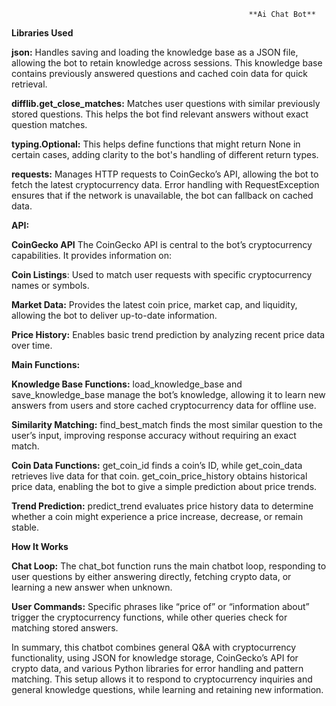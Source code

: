                                                          **Ai Chat Bot**
**Libraries Used**

**json:** Handles saving and loading the knowledge base as a JSON file, allowing the bot to retain knowledge across sessions. This knowledge base contains previously answered questions and cached coin data for quick retrieval. 

**difflib.get_close_matches:** Matches user questions with similar previously stored questions. This helps the bot find relevant answers without exact question matches. 

**typing.Optional:** This helps define functions that might return None in certain cases, adding clarity to the bot's handling of different return types. 

**requests:** Manages HTTP requests to CoinGecko’s API, allowing the bot to fetch the latest cryptocurrency data. Error handling with RequestException ensures that if the network is unavailable, the bot can fallback on cached data. 

**API:**

**CoinGecko API**
The CoinGecko API is central to the bot’s cryptocurrency capabilities. It provides information on: 

**Coin Listings**: Used to match user requests with specific cryptocurrency names or symbols. 

**Market Data:** Provides the latest coin price, market cap, and liquidity, allowing the bot to deliver up-to-date information. 

**Price History:** Enables basic trend prediction by analyzing recent price data over time. 

**Main Functions:**

**Knowledge Base Functions:** load_knowledge_base and save_knowledge_base manage the bot’s knowledge, allowing it to learn new answers from users and store cached cryptocurrency data for offline use. 

**Similarity Matching:** find_best_match finds the most similar question to the user’s input, improving response accuracy without requiring an exact match. 

**Coin Data Functions:** get_coin_id finds a coin’s ID, while get_coin_data retrieves live data for that coin. get_coin_price_history obtains historical price data, enabling the bot to give a simple prediction about price trends. 

**Trend Prediction:** predict_trend evaluates price history data to determine whether a coin might experience a price increase, decrease, or remain stable. 

**How It Works** 

**Chat Loop:** The chat_bot function runs the main chatbot loop, responding to user questions by either answering directly, fetching crypto data, or learning a new answer when unknown. 

**User Commands:** Specific phrases like “price of” or “information about” trigger the cryptocurrency functions, while other queries check for matching stored answers. 

In summary, this chatbot combines general Q&A with cryptocurrency functionality, using JSON for knowledge storage, CoinGecko’s API for crypto data, and various Python libraries for error handling and pattern matching. This setup allows it to respond to cryptocurrency inquiries and general knowledge questions, while learning and retaining new information. 
